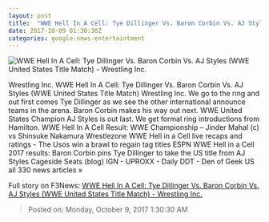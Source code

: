 ```yaml
---
layout: post
title:  "WWE Hell In A Cell: Tye Dillinger Vs. Baron Corbin Vs. AJ Styles (WWE United States Title Match) - Wrestling Inc."
date: 2017-10-09 01:30:30Z
categories: google-news-entertaintment
---
```


![WWE Hell In A Cell: Tye Dillinger Vs. Baron Corbin Vs. AJ Styles (WWE United States Title Match) - Wrestling Inc.](http://www.wrestlinginc.com/wi/images/pics/baron-corbin.jpg)

Wrestling Inc. WWE Hell In A Cell: Tye Dillinger Vs. Baron Corbin Vs. AJ Styles (WWE United States Title Match) Wrestling Inc. We go to the ring and out first comes Tye Dillinger as we see the other international announce teams in the arena. Baron Corbin makes his way out next. WWE United States Champion AJ Styles is out last. We get formal ring introductions from Hamilton. WWE Hell In A Cell Result: WWE Championship – Jinder Mahal (c) vs Shinsuke Nakamura Wrestlezone WWE Hell in a Cell live recaps and ratings - The Usos win a brawl to regain tag titles ESPN WWE Hell in a Cell 2017 results: Baron Corbin pins Tye Dillinger to take the US title from AJ Styles Cageside Seats (blog) IGN - UPROXX - Daily DDT - Den of Geek US all 330 news articles »


Full story on F3News: [WWE Hell In A Cell: Tye Dillinger Vs. Baron Corbin Vs. AJ Styles (WWE United States Title Match) - Wrestling Inc.](http://www.f3nws.com/n/tYssMH)

> Posted on: Monday, October 9, 2017 1:30:30 AM
